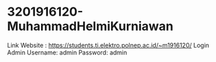 # 3201916120-MuhammadHelmiKurniawan
Link Website : https://students.ti.elektro.polnep.ac.id/~m1916120/ Login Admin Username: admin Password: admin
